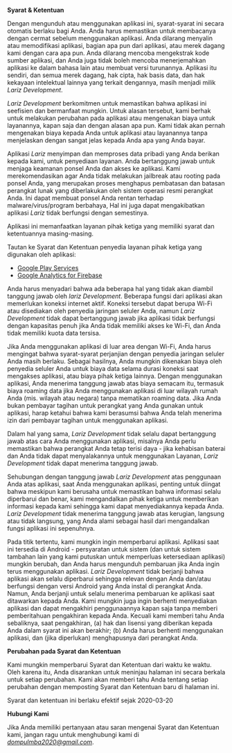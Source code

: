 **Syarat & Ketentuan**

Dengan mengunduh atau menggunakan aplikasi ini, syarat-syarat ini secara otomatis berlaku bagi Anda. Anda harus memastikan untuk membacanya dengan cermat sebelum menggunakan aplikasi. Anda dilarang menyalin atau memodifikasi aplikasi, bagian apa pun dari aplikasi, atau merek dagang kami dengan cara apa pun. Anda dilarang mencoba mengekstrak kode sumber aplikasi, dan Anda juga tidak boleh mencoba menerjemahkan aplikasi ke dalam bahasa lain atau membuat versi turunannya. Aplikasi itu sendiri, dan semua merek dagang, hak cipta, hak basis data, dan hak kekayaan intelektual lainnya yang terkait dengannya, masih menjadi milik *Lariz Development*.

*Lariz Development* berkomitmen untuk memastikan bahwa aplikasi ini seefisien dan bermanfaat mungkin. Untuk alasan tersebut, kami berhak untuk melakukan perubahan pada aplikasi atau mengenakan biaya untuk layanannya, kapan saja dan dengan alasan apa pun. Kami tidak akan pernah mengenakan biaya kepada Anda untuk aplikasi atau layanannya tanpa menjelaskan dengan sangat jelas kepada Anda apa yang Anda bayar.

Aplikasi *Lariz* menyimpan dan memproses data pribadi yang Anda berikan kepada kami, untuk penyediaan layanan. Anda bertanggung jawab untuk menjaga keamanan ponsel Anda dan akses ke aplikasi. Kami merekomendasikan agar Anda tidak melakukan jailbreak atau rooting pada ponsel Anda, yang merupakan proses menghapus pembatasan dan batasan perangkat lunak yang diberlakukan oleh sistem operasi resmi perangkat Anda. Ini dapat membuat ponsel Anda rentan terhadap malware/virus/program berbahaya, Hal ini juga dapat mengakibatkan aplikasi *Lariz* tidak berfungsi dengan semestinya.

Aplikasi ini memanfaatkan layanan pihak ketiga yang memiliki syarat dan ketentuannya masing-masing.

Tautan ke Syarat dan Ketentuan penyedia layanan pihak ketiga yang digunakan oleh aplikasi:

*   [Google Play Services](https://policies.google.com/terms)
*   [Google Analytics for Firebase](https://firebase.google.com/terms/analytics)

Anda harus menyadari bahwa ada beberapa hal yang tidak akan diambil tanggung jawab oleh *lariz Development*. Beberapa fungsi dari aplikasi akan memerlukan koneksi internet aktif. Koneksi tersebut dapat berupa Wi-Fi atau disediakan oleh penyedia jaringan seluler Anda, namun *Lariz Development* tidak dapat bertanggung jawab jika aplikasi tidak berfungsi dengan kapasitas penuh jika Anda tidak memiliki akses ke Wi-Fi, dan Anda tidak memiliki kuota data tersisa.

Jika Anda menggunakan aplikasi di luar area dengan Wi-Fi, Anda harus mengingat bahwa syarat-syarat perjanjian dengan penyedia jaringan seluler Anda masih berlaku. Sebagai hasilnya, Anda mungkin dikenakan biaya oleh penyedia seluler Anda untuk biaya data selama durasi koneksi saat mengakses aplikasi, atau biaya pihak ketiga lainnya. Dengan menggunakan aplikasi, Anda menerima tanggung jawab atas biaya semacam itu, termasuk biaya roaming data jika Anda menggunakan aplikasi di luar wilayah rumah Anda (mis. wilayah atau negara) tanpa mematikan roaming data. Jika Anda bukan pembayar tagihan untuk perangkat yang Anda gunakan untuk aplikasi, harap ketahui bahwa kami berasumsi bahwa Anda telah menerima izin dari pembayar tagihan untuk menggunakan aplikasi.

Dalam hal yang sama, *Lariz Development* tidak selalu dapat bertanggung jawab atas cara Anda menggunakan aplikasi, misalnya Anda perlu memastikan bahwa perangkat Anda tetap terisi daya - jika kehabisan baterai dan Anda tidak dapat menyalakannya untuk menggunakan Layanan, *Lariz Development* tidak dapat menerima tanggung jawab.

Sehubungan dengan tanggung jawab *Lariz Development* atas penggunaan Anda atas aplikasi, saat Anda menggunakan aplikasi, penting untuk diingat bahwa meskipun kami berusaha untuk memastikan bahwa informasi selalu diperbarui dan benar, kami mengandalkan pihak ketiga untuk memberikan informasi kepada kami sehingga kami dapat menyediakannya kepada Anda. *Lariz Development* tidak menerima tanggung jawab atas kerugian, langsung atau tidak langsung, yang Anda alami sebagai hasil dari mengandalkan fungsi aplikasi ini sepenuhnya.

Pada titik tertentu, kami mungkin ingin memperbarui aplikasi. Aplikasi saat ini tersedia di Android - persyaratan untuk sistem (dan untuk sistem tambahan lain yang kami putuskan untuk memperluas ketersediaan aplikasi) mungkin berubah, dan Anda harus mengunduh pembaruan jika Anda ingin terus menggunakan aplikasi. *Lariz Development* tidak berjanji bahwa aplikasi akan selalu diperbarui sehingga relevan dengan Anda dan/atau berfungsi dengan versi Android yang Anda instal di perangkat Anda. Namun, Anda berjanji untuk selalu menerima pembaruan ke aplikasi saat ditawarkan kepada Anda. Kami mungkin juga ingin berhenti menyediakan aplikasi dan dapat mengakhiri penggunaannya kapan saja tanpa memberi pemberitahuan pengakhiran kepada Anda. Kecuali kami memberi tahu Anda sebaliknya, saat pengakhiran, (a) hak dan lisensi yang diberikan kepada Anda dalam syarat ini akan berakhir; (b) Anda harus berhenti menggunakan aplikasi, dan (jika diperlukan) menghapusnya dari perangkat Anda.

**Perubahan pada Syarat dan Ketentuan**

Kami mungkin memperbarui Syarat dan Ketentuan dari waktu ke waktu. Oleh karena itu, Anda disarankan untuk meninjau halaman ini secara berkala untuk setiap perubahan. Kami akan memberi tahu Anda tentang setiap perubahan dengan memposting Syarat dan Ketentuan baru di halaman ini.

Syarat dan ketentuan ini berlaku efektif sejak 2020-03-20

**Hubungi Kami**

Jika Anda memiliki pertanyaan atau saran mengenai Syarat dan Ketentuan kami, jangan ragu untuk menghubungi kami di *dompulmba2020@gmail.com*.